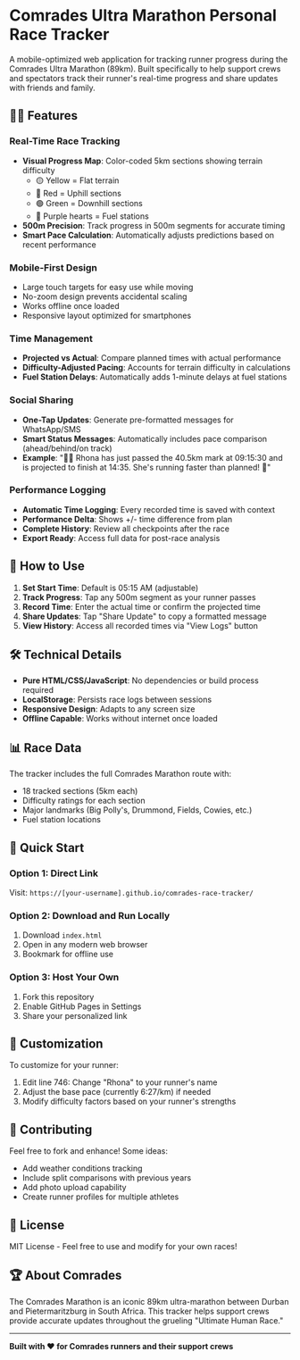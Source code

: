 # Comrades Ultra Marathon Personal Race Tracker

A mobile-optimized web application for tracking runner progress during the Comrades Ultra Marathon (89km). Built specifically to help support crews and spectators track their runner's real-time progress and share updates with friends and family.

## 🏃‍♀️ Features

### Real-Time Race Tracking
- **Visual Progress Map**: Color-coded 5km sections showing terrain difficulty
  - 🟡 Yellow = Flat terrain
  - 🔴 Red = Uphill sections
  - 🟢 Green = Downhill sections
  - 💜 Purple hearts = Fuel stations
- **500m Precision**: Track progress in 500m segments for accurate timing
- **Smart Pace Calculation**: Automatically adjusts predictions based on recent performance

### Mobile-First Design
- Large touch targets for easy use while moving
- No-zoom design prevents accidental scaling
- Works offline once loaded
- Responsive layout optimized for smartphones

### Time Management
- **Projected vs Actual**: Compare planned times with actual performance
- **Difficulty-Adjusted Pacing**: Accounts for terrain difficulty in calculations
- **Fuel Station Delays**: Automatically adds 1-minute delays at fuel stations

### Social Sharing
- **One-Tap Updates**: Generate pre-formatted messages for WhatsApp/SMS
- **Smart Status Messages**: Automatically includes pace comparison (ahead/behind/on track)
- **Example**: "🏃‍♀️ Rhona has just passed the 40.5km mark at 09:15:30 and is projected to finish at 14:35. She's running faster than planned! 💪"

### Performance Logging
- **Automatic Time Logging**: Every recorded time is saved with context
- **Performance Delta**: Shows +/- time difference from plan
- **Complete History**: Review all checkpoints after the race
- **Export Ready**: Access full data for post-race analysis

## 📱 How to Use

1. **Set Start Time**: Default is 05:15 AM (adjustable)
2. **Track Progress**: Tap any 500m segment as your runner passes
3. **Record Time**: Enter the actual time or confirm the projected time
4. **Share Updates**: Tap "Share Update" to copy a formatted message
5. **View History**: Access all recorded times via "View Logs" button

## 🛠️ Technical Details

- **Pure HTML/CSS/JavaScript**: No dependencies or build process required
- **LocalStorage**: Persists race logs between sessions
- **Responsive Design**: Adapts to any screen size
- **Offline Capable**: Works without internet once loaded

## 📊 Race Data

The tracker includes the full Comrades Marathon route with:
- 18 tracked sections (5km each)
- Difficulty ratings for each section
- Major landmarks (Big Polly's, Drummond, Fields, Cowies, etc.)
- Fuel station locations

## 🚀 Quick Start

### Option 1: Direct Link
Visit: `https://[your-username].github.io/comrades-race-tracker/`

### Option 2: Download and Run Locally
1. Download `index.html`
2. Open in any modern web browser
3. Bookmark for offline use

### Option 3: Host Your Own
1. Fork this repository
2. Enable GitHub Pages in Settings
3. Share your personalized link

## 📝 Customization

To customize for your runner:
1. Edit line 746: Change "Rhona" to your runner's name
2. Adjust the base pace (currently 6:27/km) if needed
3. Modify difficulty factors based on your runner's strengths

## 🤝 Contributing

Feel free to fork and enhance! Some ideas:
- Add weather conditions tracking
- Include split comparisons with previous years
- Add photo upload capability
- Create runner profiles for multiple athletes

## 📄 License

MIT License - Feel free to use and modify for your own races!

## 🏆 About Comrades

The Comrades Marathon is an iconic 89km ultra-marathon between Durban and Pietermaritzburg in South Africa. This tracker helps support crews provide accurate updates throughout the grueling "Ultimate Human Race."

---

**Built with ❤️ for Comrades runners and their support crews**

